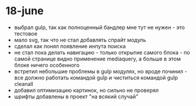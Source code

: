 # 18-june

- выбрал gulp, так как полноценный бандлер мне тут не нужен - это тестовое
- мало svg, так что не стал добавлять спрайт модуль
- сделал как понял появление инпута поиска
- не стал пока делать навигацию - только открытие самого блока - по самой странице видно применение mediaquery, а больше в этом блоке ничего особенного
- встретил небольшие проблемы в gulp модулях, но вроде починил - все должно работать командой gulp и чиститься командой gulp cleanall
- добавил оптимизацию картинок, но сильно не проверял
- шрифты добавлены в проект "на всякий случай"
